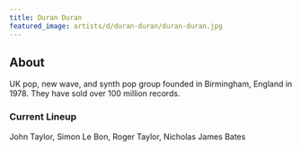 ```yaml
---
title: Duran Duran
featured_image: artists/d/duran-duran/duran-duran.jpg
---
```

## About

UK pop, new wave, and synth pop group founded in Birmingham, England in 1978. They have sold over 100 million records.

### Current Lineup

John Taylor, Simon Le Bon, Roger Taylor, Nicholas James Bates

